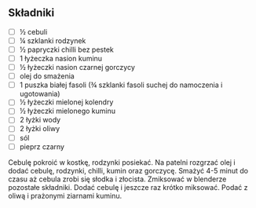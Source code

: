 ## Składniki

* [ ] ½ cebuli
* [ ] ¼ szklanki rodzynek
* [ ] ½ papryczki chilli bez pestek
* [ ] 1 łyżeczka nasion kuminu
* [ ] ½ łyżeczki nasion czarnej gorczycy
* [ ] olej do smażenia
* [ ] 1 puszka białej fasoli (¾ szklanki fasoli suchej do namoczenia i ugotowania)
* [ ] ½ łyżeczki mielonej kolendry
* [ ] ½ łyżeczki mielonego kuminu
* [ ] 2 łyżki wody
* [ ] 2 łyżki oliwy
* [ ] sól
* [ ] pieprz czarny

Cebulę pokroić w kostkę, rodzynki posiekać. Na patelni rozgrzać olej i dodać cebulę, rodzynki, chilli, kumin oraz gorczycę. Smażyć 4-5 minut do czasu aż cebula zrobi się słodka i złocista. Zmiksować w blenderze pozostałe składniki. Dodać cebulę i jeszcze raz krótko miksować. Podać z oliwą i prażonymi ziarnami kuminu.